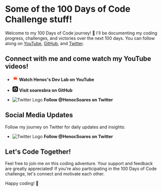 # Some of the 100 Days of Code Challenge stuff!

Welcome to my 100 Days of Code journey! 🚀 I'll be documenting my coding progress, challenges, and victories over the next 100 days. You can follow along on [YouTube](https://www.youtube.com/@HenocSoares), [GitHub](https://github.com/soaresbra/100-days-of-code), and [Twitter](https://twitter.com/HenocSoares).

## Connect with me and come watch my YouTube videos!

- <img src="media/YouTube.png" alt="YouTube Logo" width="18"> **Watch Henoc's Dev Lab on YouTube**

- <img src="media/GitHub.png" alt="GitHub Logo" width="18"> **Visit soaresbra on GitHub**

- <img src="media/Twitter.avif" alt="Twitter Logo" width="18"> **Follow @HenocSoares on Twitter**

## Social Media Updates

Follow my journey on Twitter for daily updates and insights:

- <img src="media/Twitter.avif" alt="Twitter Logo" width="18"> **Follow @HenocSoares on Twitter**

## Let's Code Together!

Feel free to join me on this coding adventure. Your support and feedback are greatly appreciated! If you're also participating in the 100 Days of Code challenge, let's connect and motivate each other.

Happy coding! 🎉

